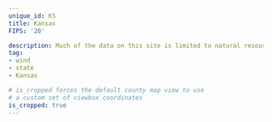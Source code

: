 ```yaml
---
unique_id: KS
title: Kansas
FIPS: '20'

description: Much of the data on this site is limited to natural resource extraction on federal land, which represents <1% of all land in Kansas.
tag:
- wind
- state
- Kansas

# is_cropped forces the default county map view to use
# a custom set of viewbox coordinates
is_cropped: true
---
```

